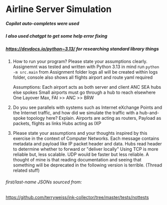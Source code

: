 # Airline Server Simulation

##### Copilot auto-completes were used
##### I also used chatgpt to get some help error fixing
##### https://devdocs.io/python~3.13/ for researching standard library things

1) How to run your program? Please state your assumptions clearly.
    Assignemnt was tested and written with Python 3.13 in mind
    run ```python -m src.main``` from Assignment folder
    logs all will be created within logs folder, console also shows all flights
    airport and route yaml required

    Assumptions:
    Each airport acts as both server and client
    ANC SEA hubs else spokes
    Small airports must go through a hub to reach elsewhere
    One Layover Max, FAI >> ANC >> BRW

2) Do you see parallels with systems such as Internet eXchange Points and the
Internet traffic, and how did we simulate the traffic with a hub-and-spoke
topology here? Explain.
    Airports are acting as routers, Payload as packets, flights as links
    Hubs acting as IXP

3) Please state your assumptions and your thoughts inspired by this exercise in
the context of Computer Networks.
    Each message contains metadata and payload like IP packet header and data.
    Hubs read header to determine whether to forward or "deliver locally"
    Using TCP is more reliable but, less scalable. UDP would be faster but less reliable.
    A thought of mine is that reading documentation and seeing that something will be deprecated in the following version is terrible. (Thread related stuff)

###### first/last-name JSONs sourced from: 
https://github.com/terryweiss/ink-collector/tree/master/tests/nottests